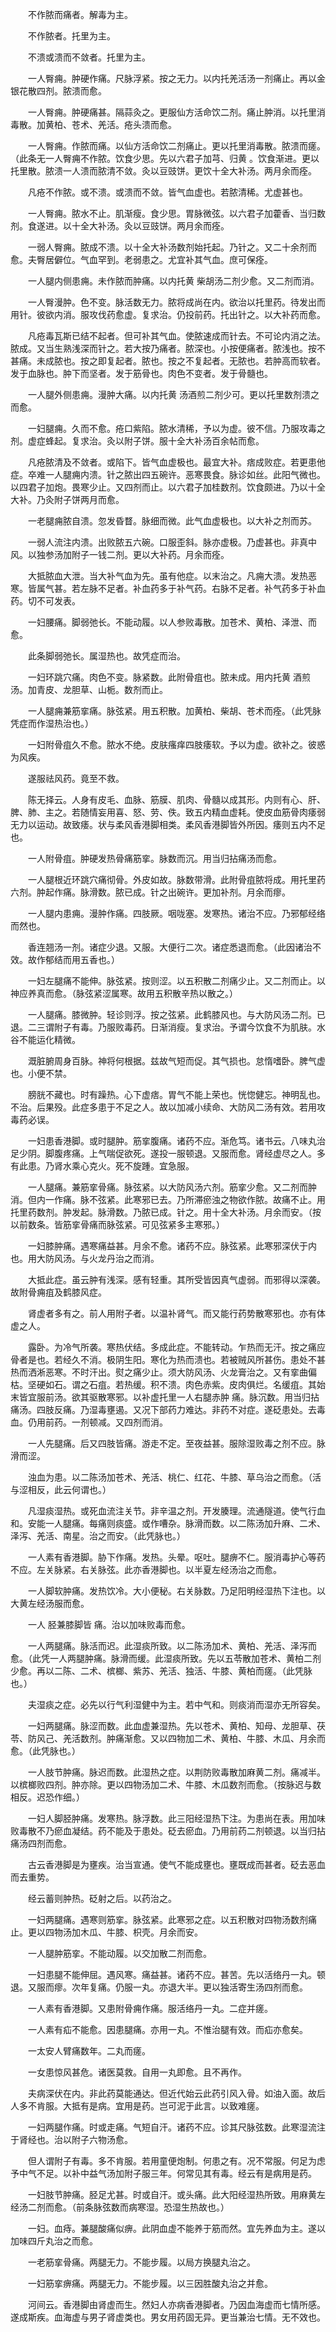 <!-- { "loadSidebar": true } -->
　　不作脓而痛者。解毒为主。

　　不作脓者。托里为主。

　　不溃或溃而不敛者。托里为主。

　　一人臀痈。肿硬作痛。尺脉浮紧。按之无力。以内托羌活汤一剂痛止。再以金银花散四剂。脓溃而愈。

　　一人臀痈。肿硬痛甚。隔蒜灸之。更服仙方活命饮二剂。痛止肿消。以托里消毒散。加黄柏、苍术、羌活。疮头溃而愈。

　　一人臀痈。作脓而痛。以仙方活命饮二剂痛止。更以托里消毒散。脓溃而瘥。（此条无一人臀痈不作脓。饮食少思。先以六君子加芎、归黄 。饮食渐进。更以托里散。脓溃一人溃而脓清不敛。灸以豆豉饼。更饮十全大补汤。两月余而痊。

　　凡疮不作脓。或不溃。或溃而不敛。皆气血虚也。若脓清稀。尤虚甚也。

　　一人臀痈。脓水不止。肌渐瘦。食少思。胃脉微弦。以六君子加藿香、当归数剂。食遂进。以十全大补汤。灸以豆豉饼。两月余而痊。

　　一弱人臀痈。脓成不溃。以十全大补汤数剂始托起。乃针之。又二十余剂而愈。夫臀居僻位。气血罕到。老弱患之。尤宜补其气血。庶可保痊。

　　一人腿内侧患痈。未作脓而肿痛。以内托黄 柴胡汤二剂少愈。又二剂而消。

　　一人臀漫肿。色不变。脉活数无力。脓将成尚在内。欲治以托里药。待发出而用针。彼欲内消。服攻伐药愈虚。复求治。仍投前药。托出针之。以大补药而愈。

　　凡疮毒瓦斯已结不起者。但可补其气血。使脓速成而针去。不可论内消之法。脓成。又当生熟浅深而针之。若大按乃痛者。脓深也。小按便痛者。脓浅也。按不甚痛。未成脓也。按之即复起者。脓也。按之不复起者。无脓也。若肿高而软者。发于血脉也。肿下而坚者。发于筋骨也。肉色不变者。发于骨髓也。

　　一人腿外侧患痈。漫肿大痛。以内托黄 汤酒煎二剂少可。更以托里数剂溃之而愈。

　　一妇腿痈。久而不愈。疮口紫陷。脓水清稀，予以为虚。彼不信。乃服攻毒之剂。虚症蜂起。复求治。灸以附子饼。服十全大补汤百余帖而愈。

　　凡疮脓清及不敛者。或陷下。皆气血虚极也。最宜大补。痞成败症。若更患他症。卒难一人腿痈内溃。针之脓出四五碗许。恶寒畏食。脉诊如丝。此阳气微也。以四君子加炮。畏寒少止。又四剂而止。以六君子加桂数剂。饮食颇进。乃以十全大补。乃灸附子饼两月而愈。

　　一老腿痈脓自溃。忽发昏瞀。脉细而微。此气血虚极也。以大补之剂而苏。

　　一弱人流注内溃。出败脓五六碗。口服歪斜。脉亦虚极。乃虚甚也。非真中风。以独参汤加附子一钱二剂。更以大补药。月余而痊。

　　大抵脓血大泄。当大补气血为先。虽有他症。以末治之。凡痈大溃。发热恶寒。皆属气甚。若左脉不足者。补血药多于补气药。右脉不足者。补气药多于补血药。切不可发表。

　　一妇腰痛。脚弱弛长。不能动履。以人参败毒散。加苍术、黄柏、泽泄、而愈。

　　此条脚弱弛长。属湿热也。故凭症而治。

　　一妇环跳穴痛。肉色不变。脉紧数。此附骨疽也。脓未成。用内托黄 酒煎汤。加青皮、龙胆草、山栀。数剂而止。

　　一人腿痈兼筋挛痛。脉弦紧。用五积散。加黄柏、柴胡、苍术而痊。（此凭脉凭症而作湿热治也。）

　　一妇附骨疽久不愈。脓水不绝。皮肤瘙痒四肢痿软。予以为虚。欲补之。彼惑为风疾。

　　遂服祛风药。竟至不救。

　　陈无择云。人身有皮毛、血脉、筋膜、肌肉、骨髓以成其形。内则有心、肝、脾、肺、主之。若随情妄用喜、怒、劳、佚。致五内精血虚耗。使皮血筋骨肉痿弱无力以运动。故致痿。状与柔风香港脚相类。柔风香港脚皆外所因。痿则五内不足也。

　　一人附骨疽。肿硬发热骨痛筋挛。脉数而沉。用当归拈痛汤而愈。

　　一人腿根近环跳穴痛彻骨。外皮如故。脉数带滑。此附骨疽脓将成。用托里药六剂。肿起作痛。脉滑数。脓已成。针之出碗许。更加补剂。月余而瘳。

　　一人腿内患痈。漫肿作痛。四肢厥。咽咙塞。发寒热。诸治不应。乃邪郁经络而然也。

　　香连翘汤一剂。诸症少退。又服。大便行二次。诸症悉退而愈。（此因诸治不效。故作郁结而用五香也。）

　　一妇左腿痛不能伸。脉弦紧。按则涩。以五积散二剂痛少止。又二剂而止。以神应养真而愈。（脉弦紧涩属寒。故用五积散辛热以散之。）

　　一人腿痛。膝微肿。轻诊则浮。按之弦紧。此鹤膝风也。与大防风汤二剂。已退。二三谓附子有毒。乃服败毒药。日渐消瘦。复求治。予谓今饮食不为肌肤。水谷不能运化精微。

　　溉脏腑周身百脉。神将何根据。兹故气短而促。其气损也。怠惰嗜卧。脾气虚也。小便不禁。

　　膀胱不藏也。时有躁热。心下虚痞。胃气不能上荣也。恍惚健忘。神明乱也。不治。后果殁。此症多患于不足之人。故以加减小续命、大防风二汤有效。若用攻毒药必误。

　　一妇患香港脚。或时腿肿。筋挛腹痛。诸药不应。渐危笃。诸书云。八味丸治足少阴。脚腹疼痛。上气喘促欲死。遂投一服顿退。又服而愈。肾经虚尽之人。多有此患。乃肾水乘心克火。死不旋踵。宜急服。

　　一人腿痛。兼筋挛骨痛。脉弦紧。以大防风汤六剂。筋挛少愈。又二剂而肿消。但内一作痛。脉不弦紧。此寒邪已去。乃所滞瘀浊之物欲作脓。故痛不止。用托里药数剂。肿发起。脉滑数。乃脓已成。针之。用十全大补汤。月余而安。（按以前数条。皆筋挛骨痛而脉弦紧。可见弦紧多主寒邪。）

　　一妇膝肿痛。遇寒痛益甚。月余不愈。诸药不应。脉弦紧。此寒邪深伏于内也。用大防风汤。与火龙丹治之而消。

　　大抵此症。虽云肿有浅深。感有轻重。其所受皆因真气虚弱。而邪得以深袭。故附骨痈疽及鹤膝风症。

　　肾虚者多有之。前人用附子者。以温补肾气。而又能行药势散寒邪也。亦有体虚之人。

　　露卧。为冷气所袭。寒热伏结。多成此症。不能转动。乍热而无汗。按之痛应骨者是也。若经久不消。极阴生阳。寒化为热而溃也。若被贼风所甚伤。患处不甚热而洒淅恶寒。不时汗出。熨之痛少止。须大防风汤、火龙膏治之。又有挛曲偏枯。坚硬如石。谓之石疽。若热缓。积不溃。肉色赤紫。皮肉俱烂。名缓疽。其始末皆宜服前汤。欲其驱散寒邪。以补虚托里一人右腿赤肿 痛。脉沉数。用当归拈痛汤。四肢反痛。乃湿毒壅遏。又况下部药力难达。非药不对症。遂砭患处。去毒血。仍用前药。一剂顿减。又四剂而消。

　　一人先腿痛。后又四肢皆痛。游走不定。至夜益甚。服除湿败毒之剂不应。脉滑而涩。

　　浊血为患。以二陈汤加苍术、羌活、桃仁、红花、牛膝、草乌治之而愈。（活与涩相反，此云何谓也。）

　　凡湿痰湿热。或死血流注关节。非辛温之剂。开发腠理。流通隧道。使气行血和。安能一人腿痛。每痛则痰盛。或作嘈杂。脉滑而数。以二陈汤加升麻、二术、泽泻、羌活、南星。治之而安。（此凭脉也。）

　　一人素有香港脚。胁下作痛。发热。头晕。呕吐。腿痹不仁。服消毒护心等药不应。左关脉紧。右关脉弦。此亦香港脚也。以半夏左经汤治之而愈。

　　一人脚软肿痛。发热饮冷。大小便秘。右关脉数。乃足阳明经湿热下注也。以大黄左经汤服而愈。

　　一人 胫兼膝脚皆 痛。治以加味败毒而愈。

　　一人两腿痛。脉活而迟。此湿痰所致。以二陈汤加术、黄柏、羌活、泽泻而愈。（此凭一人两腿肿痛。脉滑而缓。此湿痰所致。先以五苓散加苍术、黄柏二剂少愈。再以二陈、二术、槟榔、紫苏、羌活、独活、牛膝、黄柏而瘥。（此凭脉也。）

　　夫湿痰之症。必先以行气利湿健中为主。若中气和。则痰消而湿亦无所容矣。

　　一妇两腿痛。脉涩而数。此血虚兼湿热。先以苍术、黄柏、知母、龙胆草、茯苓、防风己、羌活数剂。肿痛渐愈。又以四物加二术、黄柏、牛膝、木瓜、月余而愈。（此凭脉也。）

　　一人肢节肿痛。脉迟而数。此湿热之症。以荆防败毒散加麻黄二剂。痛减半。以槟榔败四剂。肿亦除。更以四物汤加二术、牛膝、木瓜数剂而愈。（按脉迟与数相反。迟恐作细。）

　　一妇人脚胫肿痛。发寒热。脉浮数。此三阳经湿热下注。为患尚在表。用加味败毒散不乃瘀血凝结。药不能及于患处。砭去瘀血。乃用前药二剂顿退。以当归拈痛汤四剂而愈。

　　古云香港脚是为壅疾。治当宣通。使气不能成壅也。壅既成而甚者。砭去恶血而去重势。

　　经云蓄则肿热。砭射之后。以药治之。

　　一妇两腿痛。遇寒则筋挛。脉弦紧。此寒邪之症。以五积散对四物汤数剂痛止。更以四物汤加木瓜、牛膝、枳壳。月余而安。

　　一人腿肿筋挛。不能动履。以交加散二剂而愈。

　　一妇患腿不能伸屈。遇风寒。痛益甚。诸药不应。甚苦。先以活络丹一丸。顿退。又服而瘳。次年复痛。仍服一丸。亦退大半。更以独活寄生汤四剂而愈。

　　一人素有香港脚。又患附骨痈作痛。服活络丹一丸。二症并瘥。

　　一人素有疝不能愈。因患腿痛。亦用一丸。不惟治腿有效。而疝亦愈矣。

　　一太安人臂痛数年。二丸而瘥。

　　一女患惊风甚危。诸医莫救。自用一丸即愈。且不再作。

　　夫病深伏在内。非此药莫能通达。但近代始云此药引风入骨。如油入面。故后人多不肯服。大抵有是病。宜用是药。岂可泥于此言。以致难瘥。

　　一妇两腿作痛。时或走痛。气短自汗。诸药不应。诊其尺脉弦数。此寒湿流注于肾经也。治以附子六物汤愈。

　　但人谓附子有毒。多不肯服。若用童便炮制。何患之有。况不常服。何足为虑予中气不足。以补中益气汤加附子服三年。何常见其有毒。经云有是病用是药。

　　一妇肢节肿痛。胫足尤甚。时或自汗。或头痛。此大阳经湿热所致。用麻黄左经汤二剂而愈。（前条脉弦数而病寒湿。恐湿生热故也。）

　　一妇。血痔。兼腿酸痛似痹。此阴血虚不能养于筋而然。宜先养血为主。遂以加味四斤丸治之而愈。

　　一老筋挛骨痛。两腿无力。不能步履。以局方换腿丸治之。

　　一妇筋挛痹痛。两腿无力。不能步履。以三因胜酸丸治之并愈。

　　河间云。香港脚由肾虚而生。然妇人亦病香港脚者。乃因血海虚而七情所感。遂成斯疾。血海虚与男子肾虚类也。男女用药固无异。更当兼治七情。无不效也。


